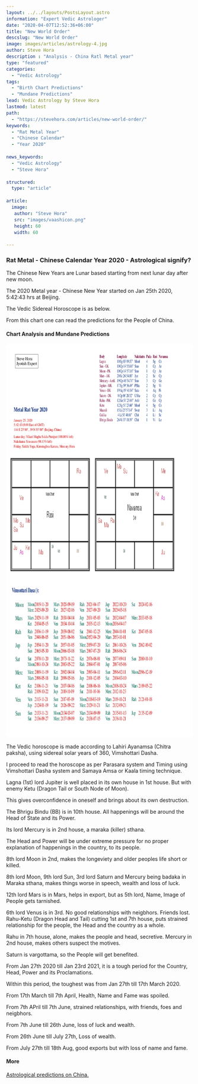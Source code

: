 ```yaml
---
layout: ../../layouts/PostsLayout.astro
information: "Expert Vedic Astrologer"
date: "2020-04-07T12:52:36+06:00"
title: "New World Order"
descslug: "New World Order"
image: images/articles/astrology-4.jpg
author: Steve Hora
description : "Analysis - China Ratl Metal year"
type: "featured"
categories: 
  - "Vedic Astrology"
tags:
  - "Birth Chart Predictions"
  - "Mundane Predictions"
lead: Vedic Astrology by Steve Hora
lastmod: latest 
path:
  - "https://stevehora.com/articles/new-world-order/"
keywords:
  - "Rat Metal Year"
  - "Chinese Calendar"
  - "Year 2020"
  
news_keywords:
  - "Vedic Astrology"
  - "Steve Hora"

structured:
  type: "article"

article:
  image:
   author: "Steve Hora"
   src: "images/vaashicon.png"
   height: 60
   width: 60
  
---
```


### Rat Metal - Chinese Calendar Year 2020 - Astrological signify?

The Chinese New Years are Lunar based starting from next lunar day after new moon.

The 2020 Metal year - Chinese New Year started on Jan 25th 2020, 5:42:43 hrs at Beijing.

The Vedic Sidereal Horoscope is as below.

From this chart one can read the predictions for the People of China.

#### Chart Analysis and Mundane Predictions


<img src="/src/static/images/articles/metalratyear2020.png" alt="Metal Rat" width="816" height="1056">

The Vedic horoscope is made according to Lahiri Ayanamsa (Chitra paksha), using sidereal solar years of 360, Vimshottari Dasha.

I proceed to read the horoscope as per Parasara system and Timing using Vimshottari Dasha system and Samaya Amsa or Kaala timing technique.

Lagna (1st) lord Jupiter is well placed in its own house in 1st house. But with enemy Ketu (Dragon Tail or South Node of Moon).

This gives overconfidence in oneself and brings about its own destruction.

The Bhrigu Bindu (BB) is in 10th house. All happenings will be around the Head of State and its Power.

Its lord Mercury is in 2nd house, a maraka (killer) sthana.

The Head and Power will be under extreme pressure for no proper explanation of happenings in the country, to its people.

8th lord Moon in 2nd, makes the longeviety and older peoples life short or killed.

8th lord Moon, 9th lord Sun, 3rd lord Saturn and Mercury being badaka in Maraka sthana, makes things worse in speech, wealth and loss of luck.

12th lord Mars is in Mars, helps in export, but as 5th lord, Name, Image of People gets tarnished.

6th lord Venus is in 3rd. No good relationships with neigbhors. Friends lost.
Rahu-Ketu (Dragon Head and Tail) cutting 1st and 7th house, puts strained relationship for the people, the Head and the country as a whole.

Rahu in 7th house, alone, makes the people and head, secretive. Mercury in 2nd house, makes others suspect the motives.

Saturn is vargottama, so the People will get benefited.

From Jan 27th 2020 till Jan 23rd 2021, it is a tough period for the Country, Head, Power and its Proclamations.

Within this period, the toughest was from Jan 27th till 17th March 2020.

From 17th March till 7th April, Health, Name and Fame was spoiled.

From 7th APril till 7th June, strained relationships, with friends, foes and neigbhors.

From 7th June till 26th June, loss of luck and wealth.

From 26th June till July 27th, Loss of wealth.

From July 27th till 18th Aug, good exports but with loss of name and fame.

#### More

 [Astrological predictions on China.](https://www.quora.com/What-are-some-predictions-for-the-future-of-China/answer/Steve-Hora) 